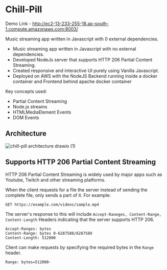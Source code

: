 # Chill-Pill
Demo Link - http://ec2-13-233-255-18.ap-south-1.compute.amazonaws.com:8003/

Music streaming app written in Javascript with 0 external dependencies. 
- Music streaming app written in Javascript with no external dependencies.  
- Developed NodeJs server that supports HTTP 206 Partial Content Streaming.  
- Created responsive and interactive UI purely using Vanilla Javascript.   
- Deployed on AWS with the NodeJS Backend running inside a docker container and Frontend behind apache 
docker container

Key concepts used:
- Partial Content Streaming
- Node.js streams
- HTMLMediaElement Events
- DOM Events

## Architecture

![chill-pill architecture drawio (1)](https://github.com/ChiragBolakani/chill-pill/assets/62014238/0c8a3a9a-7c68-4541-9ec6-903d890232f6)


## Supports HTTP 206 Partial Content Streaming
HTTP 206 Partial Content Streaming is widely used by major apps such as Youtube, Twitch and other streaming platforms. 

When the client requests for a file the server instead of sending the complete file, only sends a part of it.
For example:

```http  
GET https://example.com/videos/sample.mp4
```

The server's response to this will include `Accept-Raneges, Content-Range, Content-Length` Headers indicating that the server supports HTTP 206.

```http HTTP/1.1 206 Partial Content
Accept-Ranges: bytes
Content-Range: bytes 0-6287588/6287589
Content-Length: 512000
```

Client can make requests by specifying the required bytes in the `Range` header. 
```http
Range: bytes=512000-
```
